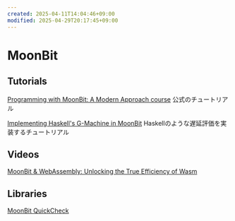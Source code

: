 ```yaml
---
created: 2025-04-11T14:04:46+09:00
modified: 2025-04-29T20:17:45+09:00
---
```


# MoonBit

## Tutorials

[Programming with MoonBit: A Modern Approach course](https://moonbitlang.github.io/moonbit-textbook)
公式のチュートリアル

[Implementing Haskell's G-Machine in MoonBit](https://dev.to/zachyee/implementing-haskells-lazy-evaluation-in-moonbit-111)
Haskellのような遅延評価を実装するチュートリアル


## Videos

[MoonBit & WebAssembly: Unlocking the True Efficiency of Wasm](https://youtu.be/HahAcULvwAs?si=5K-pWZXgsXwSqtU1)

## Libraries

[MoonBit QuickCheck](https://github.com/moonbitlang/quickcheck)

